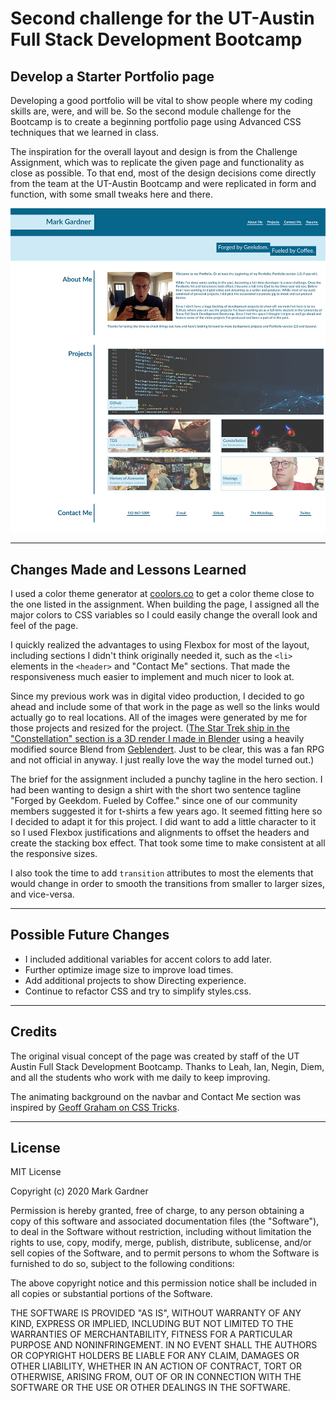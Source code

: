 # Second challenge for the UT-Austin Full Stack Development Bootcamp

## Develop a Starter Portfolio page 

Developing a good portfolio will be vital to show people where my coding skills are, were, and will be. So the second module challenge for the Bootcamp is to create a beginning portfolio page using Advanced CSS techniques that we learned in class.

The inspiration for the overall layout and design is from the Challenge Assignment, which was to replicate the given page and functionality as close as possible. To that end, most of the design decisions come directly from the team at the UT-Austin Bootcamp and were replicated in form and function, with some small tweaks here and there. 

![Screenshot of Horiseon Webpage](./assets/images/Advanced%20CSS%20Portfolio%20screenshot.jpg)


___


## Changes Made and Lessons Learned

I used a color theme generator at [coolors.co](https://coolors.co) to get a color theme close to the one listed in the assignment. When building the page, I assigned all the major colors to CSS variables so I could easily change the overall look and feel of the page.  

I quickly realized the advantages to using Flexbox for most of the layout, including sections I didn't think originally needed it, such as the `<li>` elements in the `<header>` and "Contact Me" sections. That made the responsiveness much easier to implement and much nicer to look at. 

Since my previous work was in digital video production, I decided to go ahead and include some of that work in the page as well so the links would actually go to real locations. All of the images were generated by me for those projects and resized for the project. ([The Star Trek ship in the "Constellation" section is a 3D render I made in Blender](https://blenderartists.org/t/remaking-a-star-trek-sovereign-model-bit-by-bit/1208369) using a heavily modified source Blend from [Geblendert](https://sketchfab.com/3d-models/star-trek-sovereign-class-ussgeblendert-30608d0b13984ef9a16512ec65edd566). Just to be clear, this was a fan RPG and not official in anyway. I just really love the way the model turned out.)

The brief for the assignment included a punchy tagline in the hero section. I had been wanting to design a shirt with the short two sentence tagline "Forged by Geekdom. Fueled by Coffee." since one of our community members suggested it for t-shirts a few years ago. It seemed fitting here so I decided to adapt it for this project. I did want to add a little character to it so I used Flexbox justifications and alignments to offset the headers and create the stacking box effect. That took some time to make consistent at all the responsive sizes.

I also took the time to add `transition` attributes to most the elements that would change in order to smooth the transitions from smaller to larger sizes, and vice-versa.


___


## Possible Future Changes

- I included additional variables for accent colors to add later.
- Further optimize image size to improve load times.
- Add additional projects to show Directing experience.
- Continue to refactor CSS and try to simplify styles.css.

___



## Credits

The original visual concept of the page was created by staff of the UT Austin Full Stack Development Bootcamp. Thanks to Leah, Ian, Negin, Diem, and all the students who work with me daily to keep improving. 

The animating background on the navbar and Contact Me section was inspired by [Geoff Graham on CSS Tricks](https://css-tricks.com/having-fun-with-link-hover-effects/).



___


## License

MIT License

Copyright (c) 2020 Mark Gardner

Permission is hereby granted, free of charge, to any person obtaining a copy
of this software and associated documentation files (the "Software"), to deal
in the Software without restriction, including without limitation the rights
to use, copy, modify, merge, publish, distribute, sublicense, and/or sell
copies of the Software, and to permit persons to whom the Software is
furnished to do so, subject to the following conditions:

The above copyright notice and this permission notice shall be included in all
copies or substantial portions of the Software.

THE SOFTWARE IS PROVIDED "AS IS", WITHOUT WARRANTY OF ANY KIND, EXPRESS OR
IMPLIED, INCLUDING BUT NOT LIMITED TO THE WARRANTIES OF MERCHANTABILITY,
FITNESS FOR A PARTICULAR PURPOSE AND NONINFRINGEMENT. IN NO EVENT SHALL THE
AUTHORS OR COPYRIGHT HOLDERS BE LIABLE FOR ANY CLAIM, DAMAGES OR OTHER
LIABILITY, WHETHER IN AN ACTION OF CONTRACT, TORT OR OTHERWISE, ARISING FROM,
OUT OF OR IN CONNECTION WITH THE SOFTWARE OR THE USE OR OTHER DEALINGS IN THE
SOFTWARE.